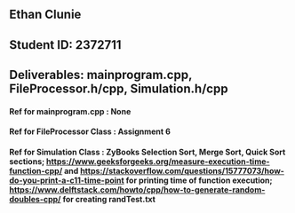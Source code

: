 ## Ethan Clunie
## Student ID: 2372711
## Deliverables: mainprogram.cpp, FileProcessor.h/cpp, Simulation.h/cpp
#### Ref for mainprogram.cpp : None
#### Ref for FileProcessor Class : Assignment 6
#### Ref for Simulation Class : ZyBooks Selection Sort, Merge Sort, Quick Sort sections; https://www.geeksforgeeks.org/measure-execution-time-function-cpp/ and https://stackoverflow.com/questions/15777073/how-do-you-print-a-c11-time-point for printing time of function execution; https://www.delftstack.com/howto/cpp/how-to-generate-random-doubles-cpp/ for creating randTest.txt